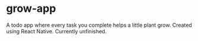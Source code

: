 # grow-app

A todo app where every task you complete helps a little plant grow. Created using React Native. Currently unfinished.
